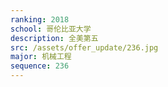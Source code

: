```yaml
---
ranking: 2018
school: 哥伦比亚大学
description: 全美第五
src: /assets/offer_update/236.jpg
major: 机械工程
sequence: 236
---
```

